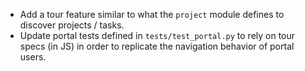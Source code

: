 - Add a tour feature similar to what the `project` module defines to
  discover projects / tasks.
- Update portal tests defined in `tests/test_portal.py` to rely on tour
  specs (in JS) in order to replicate the navigation behavior of portal
  users.
